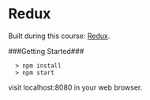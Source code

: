 # Redux

Built during this course: [Redux](https://www.udemy.com/react-redux/).

###Getting Started###

```
  > npm install
  > npm start
```
visit localhost:8080 in your web browser.